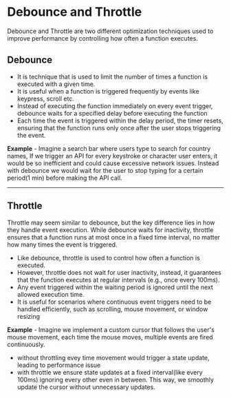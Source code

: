 # Debounce and Throttle

Debounce and Throttle are two different optimization techniques used to improve performance by controlling how often a function executes.

## Debounce
- It is technique that is used to limit the number of times a function is executed with a given time.
- It is useful when a function is triggered frequently by events like keypress, scroll etc.
- Instead of executing the function immediately on every event trigger, debounce waits for a specified delay before executing the function
- Each time the event is triggered within the delay period, the timer resets, ensuring that the function runs only once after the user stops triggering the event.

**Example** - Imagine a search bar where users type to search for country names, If we trigger an API for every keystroke or character user enters, it would be so inefficient and could cause excessive network issues. 
  Instead with debounce we would wait for the user to stop typing for a certain period(1 min) before making the API call.

  ----

  ## Throttle
  Throttle may seem similar to debounce, but the key difference lies in how they handle event execution. 
  While debounce waits for inactivity, throttle ensures that a function runs at most once in a fixed time interval, no matter how many times the event is triggered.

  - Like debounce, throttle is used to control how often a function is executed.
  - However, throttle does not wait for user inactivity, instead, it guarantees that the function executes at regular intervals (e.g., once every 100ms).
  - Any event triggered within the waiting period is ignored until the next allowed execution time.
  - It is useful for scenarios where continuous event triggers need to be handled efficiently, such as scrolling, mouse movement, or window resizing

**Example** - Imagine we implement a custom cursor that follows the user's mouse movement, each time the mouse moves, multiple events are fired continuously.

- without throttling evey time movement would trigger a state update, leading to performance issue
- with throttle we ensure state updates at a fixed interval(like every 100ms) ignoring every other even in between. This way, we smoothly update the cursor without unnecessary updates. 

  


